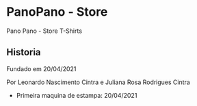 # PanoPano - Store
Pano Pano - Store T-Shirts

## Historia
Fundado em 20/04/2021

Por Leonardo Nascimento Cintra e Juliana Rosa Rodrigues Cintra

- Primeira maquina de estampa: 20/04/2021
